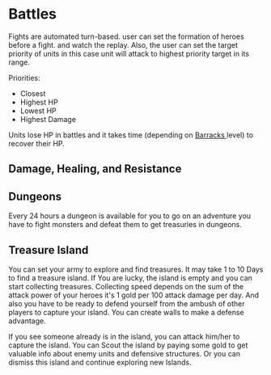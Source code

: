 # Battles

Fights are automated turn-based. user can set the formation of heroes before a fight. and watch the replay. Also, the user can set the target priority of units in this case unit will attack to highest priority target in its range.&#x20;

Priorities:

* Closest
* Highest HP
* Lowest HP
* Highest Damage

Units lose HP in battles and it takes time (depending on [Barracks ](broken-reference)level) to recover their HP.

## Damage, Healing, and Resistance

## Dungeons

Every 24 hours a dungeon is available for you to go on an adventure you have to fight monsters and defeat them to get treasuries in dungeons.

## Treasure Island

You can set your army to explore and find treasures. It may take 1 to 10 Days to find a treasure island. If You are lucky, the island is empty and you can start collecting treasures. Collecting speed depends on the sum of the attack power of your heroes it's 1 gold per 100 attack damage per day. And also you have to be ready to defend yourself from the ambush of other players to capture your island. You can create walls to make a defense advantage.

If you see someone already is in the island, you can attack him/her to capture the island. You can Scout the island by paying some gold to get valuable info about enemy units and defensive structures. Or you can dismiss this island and continue exploring new Islands.
